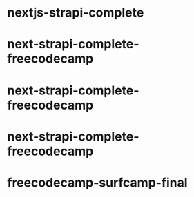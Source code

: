 # nextjs-strapi-complete
# next-strapi-complete-freecodecamp
# next-strapi-complete-freecodecamp
# next-strapi-complete-freecodecamp
# freecodecamp-surfcamp-final
